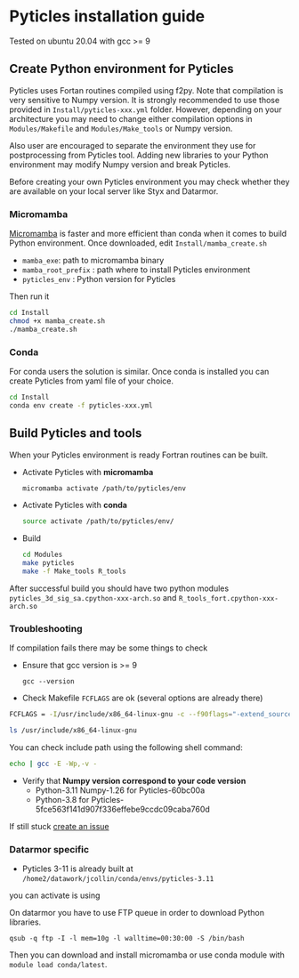 # Pyticles installation guide

Tested on ubuntu 20.04 with gcc >= 9

## Create Python environment for Pyticles

Pyticles uses Fortan routines compiled using f2py. Note that compilation is very sensitive to Numpy version. It is strongly recommended to use those provided in `Install/pyticles-xxx.yml` folder. However, depending on your architecture you may need to change either compilation options in `Modules/Makefile` and `Modules/Make_tools` or Numpy version.

Also user are encouraged to separate the environment they use for postprocessing from Pyticles tool. Adding new libraries to your Python environment may modify Numpy version and break Pyticles. 

Before creating your own Pyticles environment you may check whether they are available on your local server like Styx and Datarmor.

### Micromamba

[Micromamba](https://mamba.readthedocs.io/en/latest/micromamba-installation.html) is faster and more efficient than conda when it comes to build Python environment. Once downloaded, edit `Install/mamba_create.sh`

- `mamba_exe`: path to micromamba binary
- `mamba_root_prefix` : path where to install Pyticles environment
- `pyticles_env` : Python version for Pyticles

Then run it
```Bash
cd Install
chmod +x mamba_create.sh
./mamba_create.sh
```

### Conda

For conda users the solution is similar. Once conda is installed you can create Pyticles from yaml file of your choice.

```Bash
cd Install
conda env create -f pyticles-xxx.yml
```

## Build Pyticles and tools

When your Pyticles environment is ready Fortran routines can be built.

- Activate Pyticles with **micromamba**
    ```Bash
    micromamba activate /path/to/pyticles/env

    ```
- Activate Pyticles with **conda**
    ```Bash
    source activate /path/to/pyticles/env/
    ```
- Build 
    ```Bash
    cd Modules
    make pyticles
    make -f Make_tools R_tools
    ```

After successful build you should have two python modules `pyticles_3d_sig_sa.cpython-xxx-arch.so` and `R_tools_fort.cpython-xxx-arch.so`

### Troubleshooting

If compilation fails there may be some things to check

- Ensure that gcc version is >= 9
    
    ```
    gcc --version
    ```
- Check Makefile `FCFLAGS` are ok (several options are already there)
```Bash
FCFLAGS = -I/usr/include/x86_64-linux-gnu -c --f90flags="-extend_source -O1 -g -check all -CA -CB -CS"
```
```Bash
ls /usr/include/x86_64-linux-gnu
```

You can check include path using the following shell command:
```Bash
echo | gcc -E -Wp,-v -
```

- Verify that **Numpy version correspond to your code version**
  - Python-3.11 Numpy-1.26 for Pyticles-60bc00a
  - Python-3.8 for Pyticles-5fce563f141d907f336effebe9ccdc09caba760d

If still stuck [create an issue](https://github.com/Mesharou/Pyticles/issues)

### Datarmor specific

- Pyticles 3-11 is already built at `/home2/datawork/jcollin/conda/envs/pyticles-3.11`

you can activate is using



On datarmor you have to use FTP queue in order to download Python libraries. 

```
qsub -q ftp -I -l mem=10g -l walltime=00:30:00 -S /bin/bash
```

Then you can download and install micromamba or use conda module with `module load conda/latest`.
